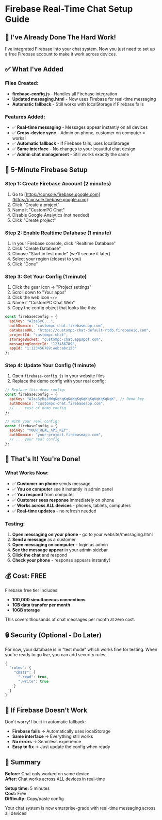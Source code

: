 # Firebase Real-Time Chat Setup Guide

## 🚀 **I've Already Done The Hard Work!**

I've integrated Firebase into your chat system. Now you just need to set up a free Firebase account to make it work across devices.

## ✅ **What I've Added**

### **Files Created:**
- **firebase-config.js** - Handles all Firebase integration
- **Updated messaging.html** - Now uses Firebase for real-time messaging
- **Automatic fallback** - Still works with localStorage if Firebase fails

### **Features Added:**
- ✅ **Real-time messaging** - Messages appear instantly on all devices
- ✅ **Cross-device sync** - Admin on phone, customer on computer = works!
- ✅ **Automatic fallback** - If Firebase fails, uses localStorage
- ✅ **Same interface** - No changes to your beautiful chat design
- ✅ **Admin chat management** - Still works exactly the same

## 🔧 **5-Minute Firebase Setup**

### **Step 1: Create Firebase Account (2 minutes)**
1. Go to [https://console.firebase.google.com](https://console.firebase.google.com)
2. Click "Create a project"
3. Name it "CustomPC Chat" 
4. Disable Google Analytics (not needed)
5. Click "Create project"

### **Step 2: Enable Realtime Database (1 minute)**
1. In your Firebase console, click "Realtime Database"
2. Click "Create Database"
3. Choose "Start in test mode" (we'll secure it later)
4. Select your region (closest to you)
5. Click "Done"

### **Step 3: Get Your Config (1 minute)**
1. Click the gear icon → "Project settings"
2. Scroll down to "Your apps"
3. Click the web icon `</>`
4. Name it "CustomPC Chat Web"
5. Copy the config object that looks like this:

```javascript
const firebaseConfig = {
  apiKey: "AIzaSyC...",
  authDomain: "custompc-chat.firebaseapp.com",
  databaseURL: "https://custompc-chat-default-rtdb.firebaseio.com",
  projectId: "custompc-chat",
  storageBucket: "custompc-chat.appspot.com",
  messagingSenderId: "123456789",
  appId: "1:123456789:web:abc123"
};
```

### **Step 4: Update Your Config (1 minute)**
1. Open `firebase-config.js` in your website files
2. Replace the demo config with your real config:

```javascript
// Replace this demo config:
const firebaseConfig = {
  apiKey: "AIzaSyBqJNWqKqKqKqKqKqKqKqKqKqKqKqKqKqK", // Demo key
  authDomain: "custompc-chat.firebaseapp.com",
  // ... rest of demo config
};

// With your real config:
const firebaseConfig = {
  apiKey: "YOUR_REAL_API_KEY",
  authDomain: "your-project.firebaseapp.com",
  // ... your real config
};
```

## 🎉 **That's It! You're Done!**

### **What Works Now:**
- ✅ **Customer on phone** sends message
- ✅ **You on computer** see it instantly in admin panel
- ✅ **You respond** from computer
- ✅ **Customer sees response** immediately on phone
- ✅ **Works across ALL devices** - phones, tablets, computers
- ✅ **Real-time updates** - no refresh needed

### **Testing:**
1. **Open messaging on your phone** - go to your website/messaging.html
2. **Send a message** as a customer
3. **Open messaging on computer** - login as admin
4. **See the message appear** in your admin sidebar
5. **Click the chat** and respond
6. **Check your phone** - response appears instantly!

## 💰 **Cost: FREE**

Firebase free tier includes:
- **100,000 simultaneous connections**
- **1GB data transfer per month**
- **10GB storage**

This covers thousands of chat messages per month at zero cost.

## 🔒 **Security (Optional - Do Later)**

For now, your database is in "test mode" which works fine for testing. When you're ready to go live, you can add security rules:

```javascript
{
  "rules": {
    "chats": {
      ".read": true,
      ".write": true
    }
  }
}
```

## 🚨 **If Firebase Doesn't Work**

Don't worry! I built in automatic fallback:
- **Firebase fails** → Automatically uses localStorage
- **Same interface** → Everything still works
- **No errors** → Seamless experience
- **Easy to fix** → Just update the config when ready

## 🎯 **Summary**

**Before:** Chat only worked on same device  
**After:** Chat works across ALL devices in real-time

**Setup time:** 5 minutes  
**Cost:** Free  
**Difficulty:** Copy/paste config  

Your chat system is now enterprise-grade with real-time messaging across all devices!